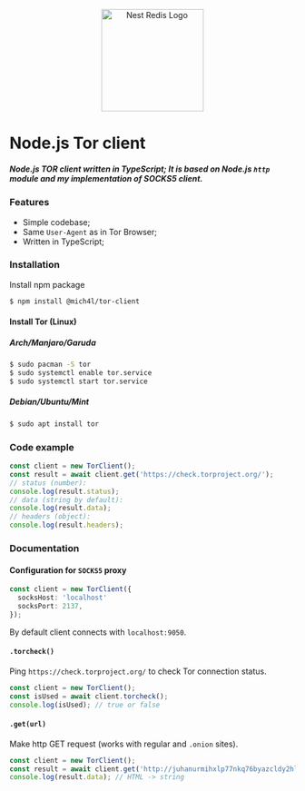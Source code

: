 <p align="center">
  <img src="https://user-images.githubusercontent.com/43048524/140661072-83e416ee-8a33-46c0-b455-1155a0bc4588.png" width="180" alt="Nest Redis Logo" />
</p>

# Node.js Tor client
##### Node.js TOR client written in TypeScript; It is based on Node.js `http` module and my implementation of SOCKS5 client.

### Features
- Simple codebase;
- Same `User-Agent` as in Tor Browser;
- Written in TypeScript;

### Installation
Install npm package
```bash
$ npm install @mich4l/tor-client
```

#### Install Tor (Linux)
##### Arch/Manjaro/Garuda
```bash
$ sudo pacman -S tor
$ sudo systemctl enable tor.service
$ sudo systemctl start tor.service
```
##### Debian/Ubuntu/Mint
```bash
$ sudo apt install tor
```

### Code example
```ts
const client = new TorClient();
const result = await client.get('https://check.torproject.org/');
// status (number):
console.log(result.status);
// data (string by default):
console.log(result.data);
// headers (object):
console.log(result.headers);
```

### Documentation
#### Configuration for `SOCKS5` proxy
```ts
const client = new TorClient({ 
  socksHost: 'localhost' 
  socksPort: 2137,
});
```
By default client connects with `localhost:9050`.

#### `.torcheck()`
Ping `https://check.torproject.org/` to check Tor connection status.
```ts
const client = new TorClient();
const isUsed = await client.torcheck();
console.log(isUsed); // true or false
```

#### `.get(url)`
Make http GET request (works with regular and `.onion` sites).
```ts
const client = new TorClient();
const result = await client.get('http://juhanurmihxlp77nkq76byazcldy2hlmovfu2epvl5ankdibsot4csyd.onion/');
console.log(result.data); // HTML -> string
```